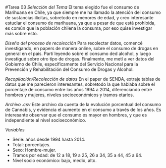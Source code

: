 #Tarea 03
*Selección del Tema*
El tema elegido fue el consumo de Marihuana en Chile, ya que siempre me ha llamado la atención del consumo de sustancias ilícitas, sobretodo en menores de edad, y creo interesante estudiar el consumo de marihuana, ya que a pesar de que está prohibida, es común que la población chilena la consuma, por eso quise investigar más sobre esto.

*Diseño del proceso de recolección*
Para recolectar datos, comencé investigando, en papers de manera online, sobre el consumo de drogas en general en el país. Partí leyendo sobre el consumo ded alcohol, y luego investigué sobre otro tipo de drogas. Finalmente, me metí a ver datos del Gobierno de Chile, específicamente del Servicio Nacional para la Prevención y Rehabilitación del Consumo de Drogas y Alcohol.

*Recopilación/Recolección de datos*
En el paper de SENDA, extraje tablas de datos que me parecieron interesantes, sobretodo la que hablaba sobre el porcentaje de consumo entre los años 1994 a 2014, diferenciando entre hombres y mujeres, niveles socioeconómicos y tramos etarios.

*Archivo .csv*
Este archivo da cuenta de la evolución porcentual del consumo de Cannabis, y evidencia el aumento en el consumo a través de los años. Es interesante observar que el consumo es mayor en hombres, y que es independiente al nivel socioeconómico.

*Variables*
- Serie: años desde 1994 hasta 2014.
- Total: porcentajes.
- Sexo: Hombre-mujer.
- Tramos por edad: de 12 a 18, 19 a 25, 26 a 34, 35 a 44, 45 a 64.
- Nivel socio económico: bajo, medio, alto.